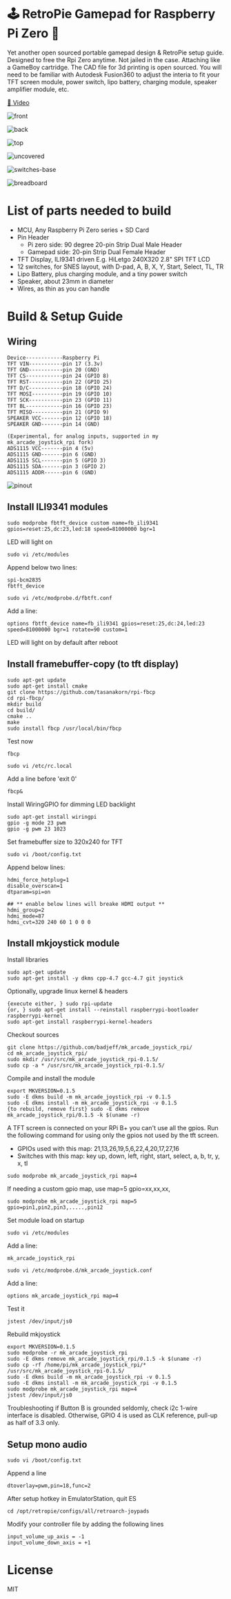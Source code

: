 # 🕹 RetroPie Gamepad for Raspberry Pi Zero 🍓
Yet another open sourced portable gamepad design & RetroPie setup guide. Designed to free the Rpi Zero anytime. Not jailed in the case. Attaching like a GameBoy cartridge. The CAD file for 3d printing is open sourced. You will need to be familiar with Autodesk Fusion360 to adjust the interia to fit your TFT screen module, power switch, lipo battery, charging module, speaker amplifier module, etc.

[🎥 Video](https://github.com/badjeff/rpi-zero-portable-retropie/blob/main/images/in-progress.mov)

![front](https://raw.githubusercontent.com/badjeff/rpi-zero-portable-retropie/main/images/front.jpg "front")

![back](https://raw.githubusercontent.com/badjeff/rpi-zero-portable-retropie/main/images/back.jpg "back")

![top](https://raw.githubusercontent.com/badjeff/rpi-zero-portable-retropie/main/images/top.jpg "top")

![uncovered](https://raw.githubusercontent.com/badjeff/rpi-zero-portable-retropie/main/images/uncovered.jpg "uncovered")

![switches-base](https://raw.githubusercontent.com/badjeff/rpi-zero-portable-retropie/main/images/switches-base.jpg "switches-base")

![breadboard](https://raw.githubusercontent.com/badjeff/rpi-zero-portable-retropie/main/images/breadboard.jpg "breadboard")


# List of parts needed to build
- MCU, Any Raspberry Pi Zero series + SD Card
- Pin Header
  - Pi zero side: 90 degree 20-pin Strip Dual Male Header
  - Gamepad side: 20-pin Strip Dual Female Header
- TFT Display, ILI9341 driven E.g. HiLetgo 240X320 2.8" SPI TFT LCD
- 12 switches, for SNES layout, with D-pad, A, B, X, Y, Start, Select, TL, TR
- Lipo Battery, plus charging module, and a tiny power switch
- Speaker, about 23mm in diameter
- Wires, as thin as you can handle


# Build & Setup Guide

## Wiring
```
Device------------Raspberry Pi
TFT VIN-----------pin 17 (3.3v)
TFT GND-----------pin 20 (GND)
TFT CS------------pin 24 (GPIO 8)
TFT RST-----------pin 22 (GPIO 25)
TFT D/C-----------pin 18 (GPIO 24)
TFT MOSI----------pin 19 (GPIO 10)
TFT SCK-----------pin 23 (GPIO 11)
TFT BL------------pin 16 (GPIO 23)
TFT MISO----------pin 21 (GPIO 9)
SPEAKER VCC-------pin 12 (GPIO 18)
SPEAKER GND-------pin 14 (GND)

(Experimental, for analog inputs, supported in my mk_arcade_joystick_rpi fork)
ADS1115 VCC-------pin 4 (5v)
ADS1115 GND-------pin 6 (GND)
ADS1115 SCL-------pin 5 (GPIO 3)
ADS1115 SDA-------pin 3 (GPIO 2)
ADS1115 ADDR------pin 6 (GND)
```
![pinout](https://raw.githubusercontent.com/badjeff/rpi-zero-portable-retropie/main/images/pinout.png "pinout")


## Install ILI9341 modules

```
sudo modprobe fbtft_device custom name=fb_ili9341 gpios=reset:25,dc:23,led:18 speed=81000000 bgr=1
```
LED will light on

```
sudo vi /etc/modules
```
Append below two lines:
```
spi-bcm2835
fbtft_device
```

```
sudo vi /etc/modprobe.d/fbtft.conf
```
Add a line:
```
options fbtft_device name=fb_ili9341 gpios=reset:25,dc:24,led:23 speed=81000000 bgr=1 rotate=90 custom=1
```
LED will light on by default after reboot


## Install framebuffer-copy (to tft display)

```
sudo apt-get update
sudo apt-get install cmake
git clone https://github.com/tasanakorn/rpi-fbcp
cd rpi-fbcp/
mkdir build
cd build/
cmake ..
make
sudo install fbcp /usr/local/bin/fbcp
```

Test now
```
fbcp
```

```
sudo vi /etc/rc.local
```
Add a line before 'exit 0'
```
fbcp&
```

Install WiringGPIO for dimming LED backlight
```
sudo apt-get install wiringpi
gpio -g mode 23 pwm
gpio -g pwm 23 1023
```

Set framebuffer size to 320x240 for TFT
```
sudo vi /boot/config.txt
```
Append below lines:
```
hdmi_force_hotplug=1
disable_overscan=1
dtparam=spi=on

## ** enable below lines will breake HDMI output **
hdmi_group=2
hdmi_mode=87
hdmi_cvt=320 240 60 1 0 0 0
```


## Install mkjoystick module

Install libraries
```
sudo apt-get update
sudo apt-get install -y dkms cpp-4.7 gcc-4.7 git joystick
```

Optionally, upgrade linux kernel & headers
```
{execute either, } sudo rpi-update
{or, } sudo apt-get install --reinstall raspberrypi-bootloader raspberrypi-kernel
sudo apt-get install raspberrypi-kernel-headers
```

Checkout sources
```
git clone https://github.com/badjeff/mk_arcade_joystick_rpi/
cd mk_arcade_joystick_rpi/
sudo mkdir /usr/src/mk_arcade_joystick_rpi-0.1.5/
sudo cp -a * /usr/src/mk_arcade_joystick_rpi-0.1.5/
```

Compile and install the module
```
export MKVERSION=0.1.5
sudo -E dkms build -m mk_arcade_joystick_rpi -v 0.1.5
sudo -E dkms install -m mk_arcade_joystick_rpi -v 0.1.5
{to rebuild, remove first} sudo -E dkms remove mk_arcade_joystick_rpi/0.1.5 -k $(uname -r)
```

A TFT screen is connected on your RPi B+ you can't use all the gpios. Run the following command for using only the gpios not used by the tft screen.
* GPIOs used with this map: 21,13,26,19,5,6,22,4,20,17,27,16
* Switches with this map: key up, down, left, right, start, select, a, b, tr, y, x, tl
```
sudo modprobe mk_arcade_joystick_rpi map=4
```

If needing a custom gpio map, use map=5 gpio=xx,xx,xx,
```
sudo modprobe mk_arcade_joystick_rpi map=5 gpio=pin1,pin2,pin3,.....,pin12
```

Set module load on startup
```
sudo vi /etc/modules
```
Add a line:
```
mk_arcade_joystick_rpi
```

```
sudo vi /etc/modprobe.d/mk_arcade_joystick.conf
```
Add a line:
```
options mk_arcade_joystick_rpi map=4
```

Test it
```
jstest /dev/input/js0
```

Rebuild mkjoystick
```
export MKVERSION=0.1.5
sudo modprobe -r mk_arcade_joystick_rpi
sudo -E dkms remove mk_arcade_joystick_rpi/0.1.5 -k $(uname -r)
sudo cp -rf /home/pi/mk_arcade_joystick_rpi/* /usr/src/mk_arcade_joystick_rpi-0.1.5/
sudo -E dkms build -m mk_arcade_joystick_rpi -v 0.1.5
sudo -E dkms install -m mk_arcade_joystick_rpi -v 0.1.5
sudo modprobe mk_arcade_joystick_rpi map=4
jstest /dev/input/js0
```

Troubleshooting
if Button B is grounded seldomly, check i2c 1-wire interface is disabled.
Otherwise, GPIO 4 is used as CLK reference, pull-up as half of 3.3 only.


## Setup mono audio
```
sudo vi /boot/config.txt
```
Append a line
```
dtoverlay=pwm,pin=18,func=2
```

After setup hotkey in EmulatorStation, quit ES
```
cd /opt/retropie/configs/all/retroarch-joypads
```
Modify your controller file by adding the following lines
```
input_volume_up_axis = -1
input_volume_down_axis = +1
```

# License
MIT
